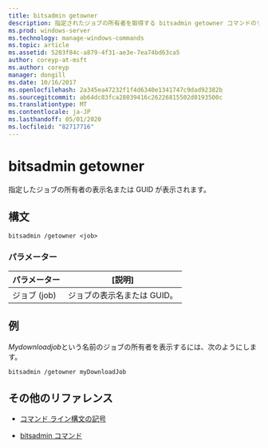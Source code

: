 ```yaml
---
title: bitsadmin getowner
description: 指定されたジョブの所有者を取得する bitsadmin getowner コマンドのリファレンストピックです。
ms.prod: windows-server
ms.technology: manage-windows-commands
ms.topic: article
ms.assetid: 5203f84c-a879-4f31-ae3e-7ea74bd63ca5
author: coreyp-at-msft
ms.author: coreyp
manager: dongill
ms.date: 10/16/2017
ms.openlocfilehash: 2a345ea47232f1f4d6340e1341747c9dad92382b
ms.sourcegitcommit: ab64dc83fca28039416c26226815502d0193500c
ms.translationtype: MT
ms.contentlocale: ja-JP
ms.lasthandoff: 05/01/2020
ms.locfileid: "82717716"
---
```

# <a name="bitsadmin-getowner"></a>bitsadmin getowner

指定したジョブの所有者の表示名または GUID が表示されます。

## <a name="syntax"></a>構文

```
bitsadmin /getowner <job>
```

### <a name="parameters"></a>パラメーター

| パラメーター | [説明] |
| -------------- | -------------- |
| ジョブ (job) | ジョブの表示名または GUID。 |

## <a name="examples"></a>例

*Mydownloadjob*という名前のジョブの所有者を表示するには、次のようにします。

```
bitsadmin /getowner myDownloadJob
```

## <a name="additional-references"></a>その他のリファレンス

- [コマンド ライン構文の記号](command-line-syntax-key.md)

- [bitsadmin コマンド](bitsadmin.md)
